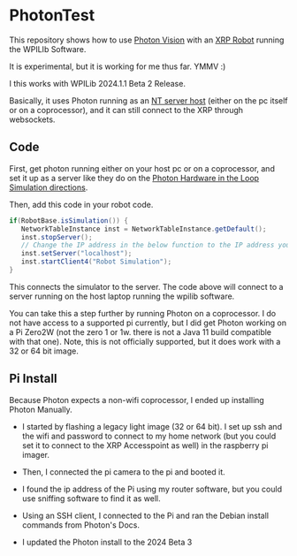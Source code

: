# PhotonTest
This repository shows how to use [Photon Vision](https://docs.photonvision.org/en/latest/) with an [XRP Robot](https://docs.wpilib.org/en/latest/docs/xrp-robot/index.html) running the WPILIb Software.

It is experimental, but it is working for me thus far. YMMV :)

I this works with WPILib 2024.1.1 Beta 2   Release.

Basically, it uses Photon running as an [NT server host](https://docs.wpilib.org/en/latest/docs/xrp-robot/index.html) (either on the pc itself or on a coprocessor), and it can still connect to the XRP through websockets.

## Code

First, get photon running either on your host pc or on a coprocessor, and set it up as a server like they do on the [Photon Hardware in the Loop Simulation directions](https://docs.wpilib.org/en/latest/docs/xrp-robot/index.html).

Then, add this code in your robot code.

```java
if(RobotBase.isSimulation()) {
   NetworkTableInstance inst = NetworkTableInstance.getDefault();
   inst.stopServer();
   // Change the IP address in the below function to the IP address you use to connect to the PhotonVision UI.
   inst.setServer("localhost");
   inst.startClient4("Robot Simulation");
}
```
This connects the simulator to the server.
The code above will connect to a server running on the host laptop running the wpilib software.

You can take this a step further by running Photon on a coprocessor. I do not have access to a supported pi currently, but I did get Photon working on a Pi Zero2W (not the zero 1 or 1w. there is not a Java 11 build compatible with that one). Note, this is not officially supported, but it does work with a 32 or 64 bit image. 

## Pi Install

Because Photon expects a non-wifi coprocessor, I ended up installing Photon Manually. 

- I started by flashing a legacy light image (32 or 64 bit). I set up ssh and the wifi and password to connect to my home network (but you could set it to connect to the XRP Accesspoint as well) in the raspberry pi imager. 

- Then, I connected the pi camera to the pi and booted it. 

- I found the ip address of the Pi using my router software, but you could use sniffing software to find it as well. 

- Using an SSH client, I connected to the Pi and ran the Debian install commands from Photon's Docs.

- I updated the Photon install to the 2024 Beta 3
